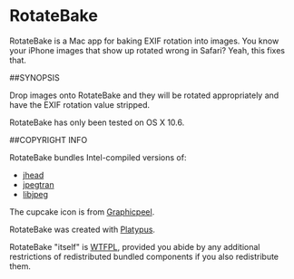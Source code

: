 # RotateBake

RotateBake is a Mac app for baking EXIF rotation into images. You know your
iPhone images that show up rotated wrong in Safari? Yeah, this fixes that.

##SYNOPSIS

Drop images onto RotateBake and they will be rotated appropriately and have the EXIF rotation value stripped.

RotateBake has only been tested on OS X 10.6.

##COPYRIGHT INFO

RotateBake bundles Intel-compiled versions of:

* [jhead](http://www.sentex.net/~mwandel/jhead/)
* [jpegtran](http://jpegclub.org/)
* [libjpeg](http://www.ijg.org/)

The cupcake icon is from [Graphicpeel](http://graphicpeel.com/icons).

RotateBake was created with [Platypus](http://www.sveinbjorn.org/platypus).

RotateBake "itself" is [WTFPL](http://sam.zoy.org/wtfpl/), provided you
abide by any additional restrictions of redistributed bundled components if
you also redistribute them.